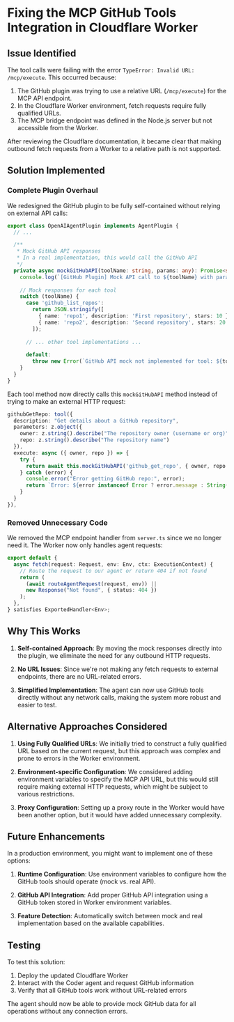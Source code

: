 # Fixing the MCP GitHub Tools Integration in Cloudflare Worker

## Issue Identified

The tool calls were failing with the error `TypeError: Invalid URL: /mcp/execute`. This occurred because:

1. The GitHub plugin was trying to use a relative URL (`/mcp/execute`) for the MCP API endpoint.
2. In the Cloudflare Worker environment, fetch requests require fully qualified URLs.
3. The MCP bridge endpoint was defined in the Node.js server but not accessible from the Worker.

After reviewing the Cloudflare documentation, it became clear that making outbound fetch requests from a Worker to a relative path is not supported.

## Solution Implemented

### Complete Plugin Overhaul

We redesigned the GitHub plugin to be fully self-contained without relying on external API calls:

```typescript
export class OpenAIAgentPlugin implements AgentPlugin {
  // ...

  /**
   * Mock GitHub API responses
   * In a real implementation, this would call the GitHub API
   */
  private async mockGitHubAPI(toolName: string, params: any): Promise<string> {
    console.log(`[GitHub Plugin] Mock API call to ${toolName} with parameters:`, params);
    
    // Mock responses for each tool
    switch (toolName) {
      case 'github_list_repos':
        return JSON.stringify([
          { name: 'repo1', description: 'First repository', stars: 10 },
          { name: 'repo2', description: 'Second repository', stars: 20 }
        ]);
      
      // ... other tool implementations ...
        
      default:
        throw new Error(`GitHub API mock not implemented for tool: ${toolName}`);
    }
  }
}
```

Each tool method now directly calls this `mockGitHubAPI` method instead of trying to make an external HTTP request:

```typescript
githubGetRepo: tool({
  description: "Get details about a GitHub repository",
  parameters: z.object({
    owner: z.string().describe("The repository owner (username or org)"),
    repo: z.string().describe("The repository name")
  }),
  execute: async ({ owner, repo }) => {
    try {
      return await this.mockGitHubAPI('github_get_repo', { owner, repo });
    } catch (error) {
      console.error("Error getting GitHub repo:", error);
      return `Error: ${error instanceof Error ? error.message : String(error)}`;
    }
  }
}),
```

### Removed Unnecessary Code

We removed the MCP endpoint handler from `server.ts` since we no longer need it. The Worker now only handles agent requests:

```typescript
export default {
  async fetch(request: Request, env: Env, ctx: ExecutionContext) {
    // Route the request to our agent or return 404 if not found
    return (
      (await routeAgentRequest(request, env)) ||
      new Response("Not found", { status: 404 })
    );
  },
} satisfies ExportedHandler<Env>;
```

## Why This Works

1. **Self-contained Approach**: By moving the mock responses directly into the plugin, we eliminate the need for any outbound HTTP requests.

2. **No URL Issues**: Since we're not making any fetch requests to external endpoints, there are no URL-related errors.

3. **Simplified Implementation**: The agent can now use GitHub tools directly without any network calls, making the system more robust and easier to test.

## Alternative Approaches Considered

1. **Using Fully Qualified URLs**: We initially tried to construct a fully qualified URL based on the current request, but this approach was complex and prone to errors in the Worker environment.

2. **Environment-specific Configuration**: We considered adding environment variables to specify the MCP API URL, but this would still require making external HTTP requests, which might be subject to various restrictions.

3. **Proxy Configuration**: Setting up a proxy route in the Worker would have been another option, but it would have added unnecessary complexity.

## Future Enhancements

In a production environment, you might want to implement one of these options:

1. **Runtime Configuration**: Use environment variables to configure how the GitHub tools should operate (mock vs. real API).

2. **GitHub API Integration**: Add proper GitHub API integration using a GitHub token stored in Worker environment variables.

3. **Feature Detection**: Automatically switch between mock and real implementation based on the available capabilities.

## Testing

To test this solution:

1. Deploy the updated Cloudflare Worker
2. Interact with the Coder agent and request GitHub information
3. Verify that all GitHub tools work without URL-related errors

The agent should now be able to provide mock GitHub data for all operations without any connection errors.